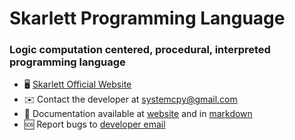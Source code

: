 # Skarlett Programming Language


### Logic computation centered, procedural, interpreted programming language

*   🖥️  [Skarlett Official Website](http://skarlett-language.github.io/)
*   ✉️  Contact the developer at [systemcpy@gmail.com](mailto:systemcpy@gmail.com)
*   📄  Documentation available at [website](http://skarlett-language.github.io/) and in [markdown]()
*   🆘  Report bugs to [developer email](mailto:systemcpy@gmail.com)

